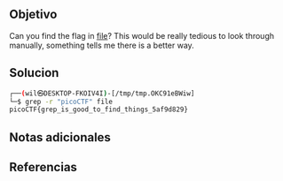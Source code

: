 ## Objetivo
Can you find the flag in [file](https://jupiter.challenges.picoctf.org/static/515f19f3612bfd97cd3f0c0ba32bd864/file)? This would be really tedious to look through manually, something tells me there is a better way.
## Solucion

``` bash
┌──(wil㉿DESKTOP-FKOIV4I)-[/tmp/tmp.OKC91eBWiw]
└─$ grep -r "picoCTF" file
picoCTF{grep_is_good_to_find_things_5af9d829}
```

## Notas adicionales
## Referencias